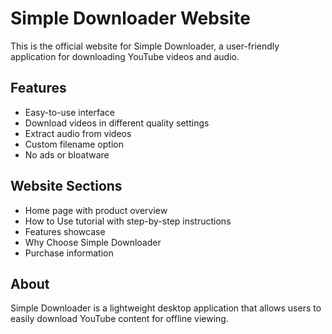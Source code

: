 # Simple Downloader Website

This is the official website for Simple Downloader, a user-friendly application for downloading YouTube videos and audio.

## Features

- Easy-to-use interface
- Download videos in different quality settings
- Extract audio from videos
- Custom filename option
- No ads or bloatware

## Website Sections

- Home page with product overview
- How to Use tutorial with step-by-step instructions
- Features showcase
- Why Choose Simple Downloader
- Purchase information

## About

Simple Downloader is a lightweight desktop application that allows users to easily download YouTube content for offline viewing.
